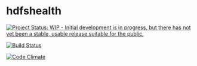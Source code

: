 hdfshealth
==========

[![Project Status: WIP - Initial development is in progress, but there has not yet been a stable, usable release suitable for the public.](http://www.repostatus.org/badges/latest/wip.svg)](http://www.repostatus.org/#wip)

[![Build Status](https://semaphoreci.com/api/v1/coyled/hdfshealth/branches/master/shields_badge.svg)](https://semaphoreci.com/coyled/hdfshealth)

[![Code Climate](https://codeclimate.com/repos/56b557a42ffae3007100494f/badges/7868eb018fd5ecaec77f/gpa.svg)](https://codeclimate.com/repos/56b557a42ffae3007100494f/feed)
